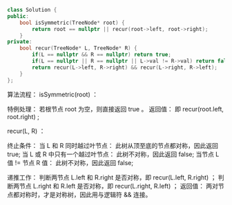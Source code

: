 ```c++
class Solution {
public:
    bool isSymmetric(TreeNode* root) {
        return root == nullptr || recur(root->left, root->right);
    }
private:
    bool recur(TreeNode* L, TreeNode* R) {
        if(L == nullptr && R == nullptr) return true;
        if(L == nullptr || R == nullptr || L->val != R->val) return false;
        return recur(L->left, R->right) && recur(L->right, R->left);
    }
};
```

算法流程：
isSymmetric(root) ：

特例处理： 若根节点 root 为空，则直接返回 true 。
返回值： 即 recur(root.left, root.right) ;

recur(L, R) ：

终止条件：
当 L 和 R 同时越过叶节点： 此树从顶至底的节点都对称，因此返回 true;
当 L 或 R 中只有一个越过叶节点： 此树不对称，因此返回 false;
当节点 L 值 != 节点 R 值： 此树不对称，因此返回 false;

递推工作：
判断两节点 L.left 和 R.right 是否对称，即 recur(L.left, R.right) ；
判断两节点 L.right 和 R.left 是否对称，即 recur(L.right, R.left) ；
返回值： 两对节点都对称时，才是对称树，因此用与逻辑符 && 连接。

